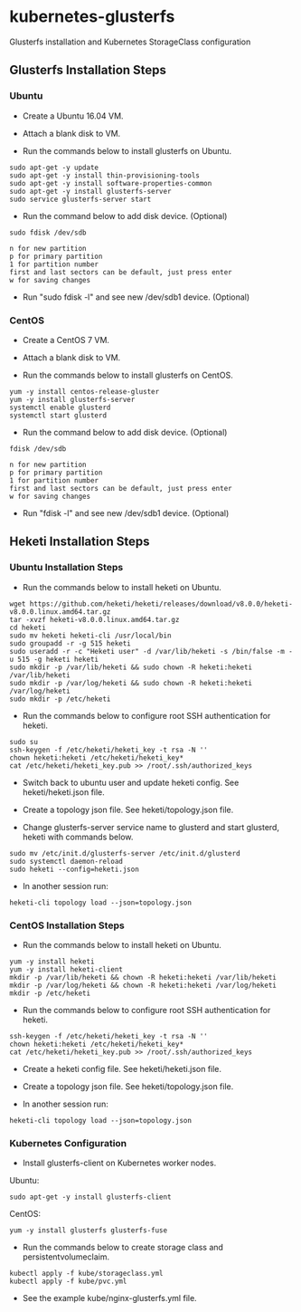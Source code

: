 # kubernetes-glusterfs
Glusterfs installation and Kubernetes StorageClass configuration

## Glusterfs Installation Steps

### Ubuntu

- Create a Ubuntu 16.04 VM.

- Attach a blank disk to VM.

- Run the commands below to install glusterfs on Ubuntu.

```
sudo apt-get -y update
sudo apt-get -y install thin-provisioning-tools
sudo apt-get -y install software-properties-common
sudo apt-get -y install glusterfs-server 
sudo service glusterfs-server start
```

- Run the command below to add disk device. (Optional)

```
sudo fdisk /dev/sdb

n for new partition
p for primary partition
1 for partition number
first and last sectors can be default, just press enter
w for saving changes
```

- Run "sudo fdisk -l" and see new /dev/sdb1 device. (Optional)

### CentOS

- Create a CentOS 7 VM.

- Attach a blank disk to VM.

- Run the commands below to install glusterfs on CentOS.

```
yum -y install centos-release-gluster
yum -y install glusterfs-server
systemctl enable glusterd
systemctl start glusterd
```

- Run the command below to add disk device. (Optional)

```
fdisk /dev/sdb

n for new partition
p for primary partition
1 for partition number
first and last sectors can be default, just press enter
w for saving changes
```

- Run "fdisk -l" and see new /dev/sdb1 device. (Optional) 

## Heketi Installation Steps

### Ubuntu Installation Steps

- Run the commands below to install heketi on Ubuntu.

```
wget https://github.com/heketi/heketi/releases/download/v8.0.0/heketi-v8.0.0.linux.amd64.tar.gz
tar -xvzf heketi-v8.0.0.linux.amd64.tar.gz
cd heketi
sudo mv heketi heketi-cli /usr/local/bin
sudo groupadd -r -g 515 heketi
sudo useradd -r -c "Heketi user" -d /var/lib/heketi -s /bin/false -m -u 515 -g heketi heketi
sudo mkdir -p /var/lib/heketi && sudo chown -R heketi:heketi /var/lib/heketi
sudo mkdir -p /var/log/heketi && sudo chown -R heketi:heketi /var/log/heketi
sudo mkdir -p /etc/heketi
```

- Run the commands below to configure root SSH authentication for heketi.

```
sudo su
ssh-keygen -f /etc/heketi/heketi_key -t rsa -N ''
chown heketi:heketi /etc/heketi/heketi_key*
cat /etc/heketi/heketi_key.pub >> /root/.ssh/authorized_keys
```

- Switch back to ubuntu user and update heketi config. See heketi/heketi.json file.

- Create a topology json file. See heketi/topology.json file.

- Change glusterfs-server service name to glusterd and start glusterd, heketi with commands below.

```
sudo mv /etc/init.d/glusterfs-server /etc/init.d/glusterd
sudo systemctl daemon-reload
sudo heketi --config=heketi.json
```

- In another session run:

```
heketi-cli topology load --json=topology.json
```

### CentOS Installation Steps

- Run the commands below to install heketi on Ubuntu.

```
yum -y install heketi
yum -y install heketi-client
mkdir -p /var/lib/heketi && chown -R heketi:heketi /var/lib/heketi
mkdir -p /var/log/heketi && chown -R heketi:heketi /var/log/heketi
mkdir -p /etc/heketi
```

- Run the commands below to configure root SSH authentication for heketi.

```
ssh-keygen -f /etc/heketi/heketi_key -t rsa -N ''
chown heketi:heketi /etc/heketi/heketi_key*
cat /etc/heketi/heketi_key.pub >> /root/.ssh/authorized_keys
```

- Create a heketi config file. See heketi/heketi.json file.

- Create a topology json file. See heketi/topology.json file.

- In another session run:

```
heketi-cli topology load --json=topology.json
```

### Kubernetes Configuration

- Install glusterfs-client on Kubernetes worker nodes.

Ubuntu:
```
sudo apt-get -y install glusterfs-client
```

CentOS:
```
yum -y install glusterfs glusterfs-fuse
```

- Run the commands below to create storage class and persistentvolumeclaim.

```
kubectl apply -f kube/storageclass.yml
kubectl apply -f kube/pvc.yml
```

- See the example kube/nginx-glusterfs.yml file.
